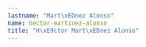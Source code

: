 ```yaml
---
lastname: "Mart\xEDnez Alonso"
name: hector-martinez-alonso
title: "H\xE9ctor Mart\xEDnez Alonso"
---
```

